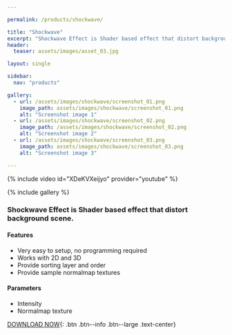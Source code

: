 ```yaml
---

permalink: /products/shockwave/

title: "Shockwave"
excerpt: "Shockwave Effect is Shader based effect that distort background scene."
header:
  teaser: assets/images/asset_03.jpg

layout: single

sidebar: 
  nav: "products"

gallery:
  - url: /assets/images/shockwave/screenshot_01.png
    image_path: assets/images/shockwave/screenshot_01.png
    alt: "Screenshot image 1"
  - url: /assets/images/shockwave/screenshot_02.png
    image_path: /assets/images/shockwave/screenshot_02.png
    alt: "Screenshot image 2"
  - url: /assets/images/shockwave/screenshot_03.png
    image_path: assets/images/shockwave/screenshot_03.png
    alt: "Screenshot image 3"

---
```


{% include video id="XDeKVXeijyo" provider="youtube" %}

{% include gallery %}

### Shockwave Effect is Shader based effect that distort background scene.

#### Features
- Very easy to setup, no programming required
- Works with 2D and 3D
- Provide sorting layer and order
- Provide sample normalmap textures

#### Parameters
- Intensity
- Normalmap texture


[DOWNLOAD NOW](https://assetstore.unity.com/packages/vfx/shaders/shockwave-effect-135445){: .btn .btn--info .btn--large .text-center}